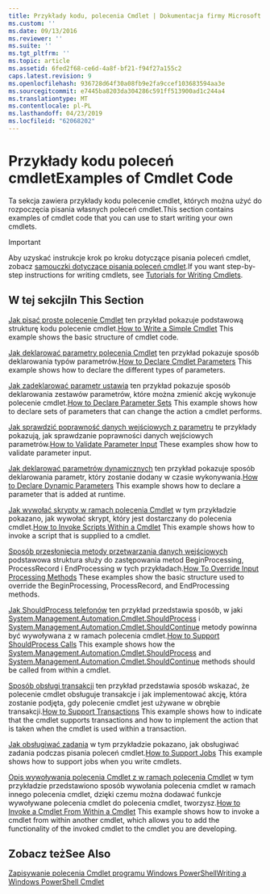 ```yaml
---
title: Przykłady kodu, polecenia Cmdlet | Dokumentacja firmy Microsoft
ms.custom: ''
ms.date: 09/13/2016
ms.reviewer: ''
ms.suite: ''
ms.tgt_pltfrm: ''
ms.topic: article
ms.assetid: 6fed2f68-ce6d-4a8f-bf21-f94f27a155c2
caps.latest.revision: 9
ms.openlocfilehash: 936728d64f30a08fb9e2fa9ccef103683594aa3e
ms.sourcegitcommit: e7445ba8203da304286c591ff513900ad1c244a4
ms.translationtype: MT
ms.contentlocale: pl-PL
ms.lasthandoff: 04/23/2019
ms.locfileid: "62068202"
---
```

# <a name="examples-of-cmdlet-code"></a><span data-ttu-id="69c5f-102">Przykłady kodu poleceń cmdlet</span><span class="sxs-lookup"><span data-stu-id="69c5f-102">Examples of Cmdlet Code</span></span>

<span data-ttu-id="69c5f-103">Ta sekcja zawiera przykłady kodu polecenie cmdlet, których można użyć do rozpoczęcia pisania własnych poleceń cmdlet.</span><span class="sxs-lookup"><span data-stu-id="69c5f-103">This section contains examples of cmdlet code that you can use to start writing your own cmdlets.</span></span>

> [!IMPORTANT]
> <span data-ttu-id="69c5f-104">Aby uzyskać instrukcje krok po kroku dotyczące pisania poleceń cmdlet, zobacz [samouczki dotyczące pisania poleceń cmdlet](./tutorials-for-writing-cmdlets.md).</span><span class="sxs-lookup"><span data-stu-id="69c5f-104">If you want step-by-step instructions for writing cmdlets, see [Tutorials for Writing Cmdlets](./tutorials-for-writing-cmdlets.md).</span></span>

## <a name="in-this-section"></a><span data-ttu-id="69c5f-105">W tej sekcji</span><span class="sxs-lookup"><span data-stu-id="69c5f-105">In This Section</span></span>

<span data-ttu-id="69c5f-106">[Jak pisać proste polecenie Cmdlet](./how-to-write-a-simple-cmdlet.md) ten przykład pokazuje podstawową strukturę kodu polecenie cmdlet.</span><span class="sxs-lookup"><span data-stu-id="69c5f-106">[How to Write a Simple Cmdlet](./how-to-write-a-simple-cmdlet.md) This example shows the basic structure of cmdlet code.</span></span>

<span data-ttu-id="69c5f-107">[Jak deklarować parametry polecenia Cmdlet](./how-to-declare-cmdlet-parameters.md) ten przykład pokazuje sposób deklarowania typów parametrów.</span><span class="sxs-lookup"><span data-stu-id="69c5f-107">[How to Declare Cmdlet Parameters](./how-to-declare-cmdlet-parameters.md) This example shows how to declare the different types of parameters.</span></span>

<span data-ttu-id="69c5f-108">[Jak zadeklarować parametr ustawia](./how-to-declare-parameter-sets.md) ten przykład pokazuje sposób deklarowania zestawów parametrów, które można zmienić akcję wykonuje polecenie cmdlet.</span><span class="sxs-lookup"><span data-stu-id="69c5f-108">[How to Declare Parameter Sets](./how-to-declare-parameter-sets.md) This example shows how to declare sets of parameters that can change the action a cmdlet performs.</span></span>

<span data-ttu-id="69c5f-109">[Jak sprawdzić poprawność danych wejściowych z parametru](./how-to-validate-parameter-input.md) te przykłady pokazują, jak sprawdzanie poprawności danych wejściowych parametrów.</span><span class="sxs-lookup"><span data-stu-id="69c5f-109">[How to Validate Parameter Input](./how-to-validate-parameter-input.md) These examples show how to validate parameter input.</span></span>

<span data-ttu-id="69c5f-110">[Jak deklarować parametrów dynamicznych](./how-to-declare-dynamic-parameters.md) ten przykład pokazuje sposób deklarowania parametr, który zostanie dodany w czasie wykonywania.</span><span class="sxs-lookup"><span data-stu-id="69c5f-110">[How to Declare Dynamic Parameters](./how-to-declare-dynamic-parameters.md) This example shows how to declare a parameter that is added at runtime.</span></span>

<span data-ttu-id="69c5f-111">[Jak wywołać skrypty w ramach polecenia Cmdlet](./how-to-invoke-scripts-within-a-cmdlet.md) w tym przykładzie pokazano, jak wywołać skrypt, który jest dostarczany do polecenia cmdlet.</span><span class="sxs-lookup"><span data-stu-id="69c5f-111">[How to Invoke Scripts Within a Cmdlet](./how-to-invoke-scripts-within-a-cmdlet.md) This example shows how to invoke a script that is supplied to a cmdlet.</span></span>

<span data-ttu-id="69c5f-112">[Sposób przesłonięcia metody przetwarzania danych wejściowych](./how-to-override-input-processing-methods.md) podstawowa struktura służy do zastępowania metod BeginProcessing, ProcessRecord i EndProcessing w tych przykładach.</span><span class="sxs-lookup"><span data-stu-id="69c5f-112">[How To Override Input Processing Methods](./how-to-override-input-processing-methods.md) These examples show the basic structure used to override the BeginProcessing, ProcessRecord, and EndProcessing methods.</span></span>

<span data-ttu-id="69c5f-113">[Jak ShouldProcess telefonów](./how-to-request-confirmations.md) ten przykład przedstawia sposób, w jaki [System.Management.Automation.Cmdlet.ShouldProcess](/dotnet/api/System.Management.Automation.Cmdlet.ShouldProcess) i [System.Management.Automation.Cmdlet.ShouldContinue](/dotnet/api/System.Management.Automation.Cmdlet.ShouldContinue) metody powinna być wywoływana z w ramach polecenia cmdlet.</span><span class="sxs-lookup"><span data-stu-id="69c5f-113">[How to Support ShouldProcess Calls](./how-to-request-confirmations.md) This example shows how the [System.Management.Automation.Cmdlet.ShouldProcess](/dotnet/api/System.Management.Automation.Cmdlet.ShouldProcess) and [System.Management.Automation.Cmdlet.ShouldContinue](/dotnet/api/System.Management.Automation.Cmdlet.ShouldContinue) methods should be called from within a cmdlet.</span></span>

<span data-ttu-id="69c5f-114">[Sposób obsługi transakcji](./how-to-support-transactions.md) ten przykład przedstawia sposób wskazać, że polecenie cmdlet obsługuje transakcje i jak implementować akcję, która zostanie podjęta, gdy polecenie cmdlet jest używane w obrębie transakcji.</span><span class="sxs-lookup"><span data-stu-id="69c5f-114">[How to Support Transactions](./how-to-support-transactions.md) This example shows how to indicate that the cmdlet supports transactions and how to implement the action that is taken when the cmdlet is used within a transaction.</span></span>

<span data-ttu-id="69c5f-115">[Jak obsługiwać zadania](./how-to-support-jobs.md) w tym przykładzie pokazano, jak obsługiwać zadania podczas pisania poleceń cmdlet.</span><span class="sxs-lookup"><span data-stu-id="69c5f-115">[How to Support Jobs](./how-to-support-jobs.md) This example shows how to support jobs when you write cmdlets.</span></span>

<span data-ttu-id="69c5f-116">[Opis wywoływania polecenia Cmdlet z w ramach polecenia Cmdlet](./how-to-invoke-a-cmdlet-from-within-a-cmdlet.md) w tym przykładzie przedstawiono sposób wywołania polecenia cmdlet w ramach innego polecenia cmdlet, dzięki czemu można dodawać funkcje wywoływane polecenia cmdlet do polecenia cmdlet, tworzysz.</span><span class="sxs-lookup"><span data-stu-id="69c5f-116">[How to Invoke a Cmdlet From Within a Cmdlet](./how-to-invoke-a-cmdlet-from-within-a-cmdlet.md) This example shows how to invoke a cmdlet from within another cmdlet, which allows you to add the functionality of the invoked cmdlet to the cmdlet you are developing.</span></span>

## <a name="see-also"></a><span data-ttu-id="69c5f-117">Zobacz też</span><span class="sxs-lookup"><span data-stu-id="69c5f-117">See Also</span></span>

[<span data-ttu-id="69c5f-118">Zapisywanie polecenia Cmdlet programu Windows PowerShell</span><span class="sxs-lookup"><span data-stu-id="69c5f-118">Writing a Windows PowerShell Cmdlet</span></span>](./writing-a-windows-powershell-cmdlet.md)
